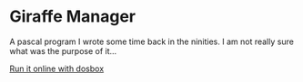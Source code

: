 # Giraffe Manager

A pascal program I wrote some time back in the ninities. I am not really sure what was the purpose of it...

[Run it online with dosbox](https://urish.github.io/giraffeman)
